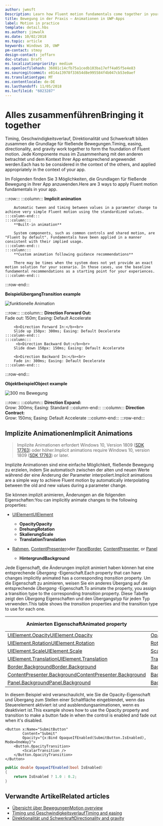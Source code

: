 ```yaml
---
author: jwmsft
Description: Learn how Fluent motion fundamentals come together in your app.
title: Bewegung in der Praxis – Animationen in UWP-Apps
label: Motion in practice
template: detail.hbs
ms.author: jimwalk
ms.date: 10/02/2018
ms.topic: article
keywords: Windows 10, UWP
pm-contact: stmoy
design-contact: jeffarn
doc-status: Draft
ms.localizationpriority: medium
ms.openlocfilehash: 36081c14cfb75a1cedb103ba17eff4a05f5e4e83
ms.sourcegitcommit: e814a13978f33654d8e995584f4b047cb53e0aef
ms.translationtype: MT
ms.contentlocale: de-DE
ms.lasthandoff: 11/05/2018
ms.locfileid: "6023287"
---
```

# <a name="bringing-it-together"></a><span data-ttu-id="a4ec1-103">Alles zusammenführen</span><span class="sxs-lookup"><span data-stu-id="a4ec1-103">Bringing it together</span></span>

<span data-ttu-id="a4ec1-104">Timing, Geschwindigkeitsverlauf, Direktionalität und Schwerkraft bilden zusammen die Grundlage für fließende Bewegungen.</span><span class="sxs-lookup"><span data-stu-id="a4ec1-104">Timing, easing, directionality, and gravity work together to form the foundation of Fluent motion.</span></span> <span data-ttu-id="a4ec1-105">Jede Komponente muss im Zusammenhang mit den anderen betrachtet und dem Kontext Ihrer App entsprechend angewendet werden.</span><span class="sxs-lookup"><span data-stu-id="a4ec1-105">Each has to be considered in the context of the others, and applied appropriately in the context of your app.</span></span>

<span data-ttu-id="a4ec1-106">Im Folgenden finden Sie 3 Möglichkeiten, die Grundlagen für fließende Bewegung in Ihrer App anzuwenden.</span><span class="sxs-lookup"><span data-stu-id="a4ec1-106">Here are 3 ways to apply Fluent motion fundamentals in your app.</span></span>

:::row:::
    :::column:::
        **Implicit animation**

        Automatic tween and timing between values in a parameter change to achieve very simple Fluent motion using the standardized values.
    :::column-end:::
    :::column:::
        **Built-in animation**

        System components, such as common controls and shared motion, are "Fluent by default". Fundamentals have been applied in a manner consistent with their implied usage.
    :::column-end:::
    :::column:::
        **Custom animation following guidance recommendations**

        There may be times when the system does not yet provide an exact motion solution for your scenario. In those cases, use the baseline fundamental recommendations as a starting point for your experiences.
    :::column-end:::
:::row-end:::

**<span data-ttu-id="a4ec1-107">Beispielübergang</span><span class="sxs-lookup"><span data-stu-id="a4ec1-107">Transition example</span></span>**

![funktionelle Animation](images/pageRefresh.gif)

:::row:::
    :::column:::
        <b>Direction Forward Out:</b><br>
        Fade out: 150m; Easing: Default Accelerate

        <b>Direction Forward In:</b><br>
        Slide up 150px: 300ms; Easing: Default Decelerate
    :::column-end:::
    :::column:::
         <b>Direction Backward Out:</b><br>
        Slide down 150px: 150ms; Easing: Default Accelerate

        <b>Direction Backward In:</b><br>
        Fade in: 300ms; Easing: Default Decelerate
    :::column-end:::
:::row-end:::

**<span data-ttu-id="a4ec1-109">Objektbeispiel</span><span class="sxs-lookup"><span data-stu-id="a4ec1-109">Object example</span></span>**

 ![300 ms Bewegung](images/control.gif)

:::row:::
    :::column:::
        <b>Direction Expand:</b><br>
        Grow: 300ms; Easing: Standard
    :::column-end:::
    :::column:::
        <b>Direction Contract:</b><br>
        Grow: 150ms; Easing: Default Accelerate
    :::column-end:::
:::row-end:::

## <a name="implicit-animations"></a><span data-ttu-id="a4ec1-111">Implizite Animationen</span><span class="sxs-lookup"><span data-stu-id="a4ec1-111">Implicit Animations</span></span>

> <span data-ttu-id="a4ec1-112">Implizite Animationen erfordert Windows 10, Version 1809 ([SDK 17763](https://developer.microsoft.com/windows/downloads/windows-10-sdk)) oder höher.</span><span class="sxs-lookup"><span data-stu-id="a4ec1-112">Implicit animations require Windows 10, version 1809 ([SDK 17763](https://developer.microsoft.com/windows/downloads/windows-10-sdk)) or later.</span></span>


<span data-ttu-id="a4ec1-113">Implizite Animationen sind eine einfache Möglichkeit, fließende Bewegung zu erzielen, indem Sie automatisch zwischen der alten und neuen Werte während der eine Änderung der Parameter interpoliert.</span><span class="sxs-lookup"><span data-stu-id="a4ec1-113">Implicit animations are a simple way to achieve Fluent motion by automatically interpolating between the old and new values during a parameter change.</span></span>

<span data-ttu-id="a4ec1-114">Sie können implizit animieren, Änderungen an die folgenden Eigenschaften:</span><span class="sxs-lookup"><span data-stu-id="a4ec1-114">You can implicitly animate changes to the following properties:</span></span>

- [<span data-ttu-id="a4ec1-115">UIElement</span><span class="sxs-lookup"><span data-stu-id="a4ec1-115">UIElement</span></span>](/uwp/api/windows.ui.xaml.uielement)
  - **<span data-ttu-id="a4ec1-116">Opacity</span><span class="sxs-lookup"><span data-stu-id="a4ec1-116">Opacity</span></span>**
  - **<span data-ttu-id="a4ec1-117">Drehung</span><span class="sxs-lookup"><span data-stu-id="a4ec1-117">Rotation</span></span>**
  - **<span data-ttu-id="a4ec1-118">Skalierung</span><span class="sxs-lookup"><span data-stu-id="a4ec1-118">Scale</span></span>**
  - **<span data-ttu-id="a4ec1-119">Translation</span><span class="sxs-lookup"><span data-stu-id="a4ec1-119">Translation</span></span>**

- <span data-ttu-id="a4ec1-120">[Rahmen](/uwp/api/windows.ui.xaml.controls.border), [ContentPresenter](/uwp/api/windows.ui.xaml.controls.contentpresenter)oder [Panel](/uwp/api/windows.ui.xaml.controls.panel)</span><span class="sxs-lookup"><span data-stu-id="a4ec1-120">[Border](/uwp/api/windows.ui.xaml.controls.border), [ContentPresenter](/uwp/api/windows.ui.xaml.controls.contentpresenter), or [Panel](/uwp/api/windows.ui.xaml.controls.panel)</span></span>
  - **<span data-ttu-id="a4ec1-121">Hintergrund</span><span class="sxs-lookup"><span data-stu-id="a4ec1-121">Background</span></span>**

<span data-ttu-id="a4ec1-122">Jede Eigenschaft, die Änderungen implizit animiert haben können hat eine entsprechende _Übergang_ -Eigenschaft.</span><span class="sxs-lookup"><span data-stu-id="a4ec1-122">Each property that can have changes implicitly animated has a corresponding _transition_ property.</span></span> <span data-ttu-id="a4ec1-123">Um die Eigenschaft zu animieren, weisen Sie ein anderes Übergang auf die entsprechende _Übergang_ -Eigenschaft.</span><span class="sxs-lookup"><span data-stu-id="a4ec1-123">To animate the property, you assign a transition type to the corresponding _transition_ property.</span></span> <span data-ttu-id="a4ec1-124">Diese Tabelle zeigt den _Übergang_ Eigenschaften und den Übergangstyp für jeden Typ verwenden.</span><span class="sxs-lookup"><span data-stu-id="a4ec1-124">This table shows the _transition_ properties and the transition type to use for each one.</span></span>

| <span data-ttu-id="a4ec1-125">Animierten Eigenschaft</span><span class="sxs-lookup"><span data-stu-id="a4ec1-125">Animated property</span></span> | <span data-ttu-id="a4ec1-126">Übergang-Eigenschaft</span><span class="sxs-lookup"><span data-stu-id="a4ec1-126">Transition property</span></span> | <span data-ttu-id="a4ec1-127">Implizite Übergangstyp</span><span class="sxs-lookup"><span data-stu-id="a4ec1-127">Implicit transition type</span></span> |
| -- | -- | -- |
| [<span data-ttu-id="a4ec1-128">UIElement.Opacity</span><span class="sxs-lookup"><span data-stu-id="a4ec1-128">UIElement.Opacity</span></span>](/uwp/api/windows.ui.xaml.uielement.opacity) | [<span data-ttu-id="a4ec1-129">OpacityTransition</span><span class="sxs-lookup"><span data-stu-id="a4ec1-129">OpacityTransition</span></span>](/uwp/api/windows.ui.xaml.uielement.opacitytransition) | [<span data-ttu-id="a4ec1-130">ScalarTransition</span><span class="sxs-lookup"><span data-stu-id="a4ec1-130">ScalarTransition</span></span>](/uwp/api/windows.ui.xaml.scalartransition) |
| [<span data-ttu-id="a4ec1-131">UIElement.Rotation</span><span class="sxs-lookup"><span data-stu-id="a4ec1-131">UIElement.Rotation</span></span>](/uwp/api/windows.ui.xaml.uielement.rotation) | [<span data-ttu-id="a4ec1-132">RotationTransition</span><span class="sxs-lookup"><span data-stu-id="a4ec1-132">RotationTransition</span></span>](/uwp/api/windows.ui.xaml.uielement.rotationtransition) | [<span data-ttu-id="a4ec1-133">ScalarTransition</span><span class="sxs-lookup"><span data-stu-id="a4ec1-133">ScalarTransition</span></span>](/uwp/api/windows.ui.xaml.scalartransition) |
| [<span data-ttu-id="a4ec1-134">UIElement.Scale</span><span class="sxs-lookup"><span data-stu-id="a4ec1-134">UIElement.Scale</span></span>](/uwp/api/windows.ui.xaml.uielement.scale) | [<span data-ttu-id="a4ec1-135">ScaleTransition</span><span class="sxs-lookup"><span data-stu-id="a4ec1-135">ScaleTransition</span></span>](/uwp/api/windows.ui.xaml.uielement.scaletransition) | [<span data-ttu-id="a4ec1-136">Vector3Transition</span><span class="sxs-lookup"><span data-stu-id="a4ec1-136">Vector3Transition</span></span>](/uwp/api/windows.ui.xaml.uielement.vector3transition) |
| [<span data-ttu-id="a4ec1-137">UIElement.Translation</span><span class="sxs-lookup"><span data-stu-id="a4ec1-137">UIElement.Translation</span></span>](/uwp/api/windows.ui.xaml.uielement.scale) | [<span data-ttu-id="a4ec1-138">TranslationTransition</span><span class="sxs-lookup"><span data-stu-id="a4ec1-138">TranslationTransition</span></span>](/uwp/api/windows.ui.xaml.uielement.translationtransition) | [<span data-ttu-id="a4ec1-139">Vector3Transition</span><span class="sxs-lookup"><span data-stu-id="a4ec1-139">Vector3Transition</span></span>](/uwp/api/windows.ui.xaml.uielement.vector3transition) |
| [<span data-ttu-id="a4ec1-140">Border.Background</span><span class="sxs-lookup"><span data-stu-id="a4ec1-140">Border.Background</span></span>](/uwp/api/windows.ui.xaml.controls.border.background) | [<span data-ttu-id="a4ec1-141">BackgroundTransition</span><span class="sxs-lookup"><span data-stu-id="a4ec1-141">BackgroundTransition</span></span>](/uwp/api/windows.ui.xaml.controls.border.backgroundtransition) | [<span data-ttu-id="a4ec1-142">BrushTransition</span><span class="sxs-lookup"><span data-stu-id="a4ec1-142">BrushTransition</span></span>](//uwp/api/windows.ui.xaml.uielement.brushtransition) |
| [<span data-ttu-id="a4ec1-143">ContentPresenter.Background</span><span class="sxs-lookup"><span data-stu-id="a4ec1-143">ContentPresenter.Background</span></span>](/uwp/api/windows.ui.xaml.controls.contentpresenter.background) | [<span data-ttu-id="a4ec1-144">BackgroundTransition</span><span class="sxs-lookup"><span data-stu-id="a4ec1-144">BackgroundTransition</span></span>](/uwp/api/windows.ui.xaml.controls.contentpresenter.backgroundtransition) | [<span data-ttu-id="a4ec1-145">BrushTransition</span><span class="sxs-lookup"><span data-stu-id="a4ec1-145">BrushTransition</span></span>](//uwp/api/windows.ui.xaml.uielement.brushtransition) |
| [<span data-ttu-id="a4ec1-146">Panel.Background</span><span class="sxs-lookup"><span data-stu-id="a4ec1-146">Panel.Background</span></span>](/uwp/api/windows.ui.xaml.controls.panel.background) | [<span data-ttu-id="a4ec1-147">BackgroundTransition</span><span class="sxs-lookup"><span data-stu-id="a4ec1-147">BackgroundTransition</span></span>](/uwp/api/windows.ui.xaml.controls.panel.backgroundtransition)  | [<span data-ttu-id="a4ec1-148">BrushTransition</span><span class="sxs-lookup"><span data-stu-id="a4ec1-148">BrushTransition</span></span>](//uwp/api/windows.ui.xaml.uielement.brushtransition) |

<span data-ttu-id="a4ec1-149">In diesem Beispiel wird veranschaulicht, wie Sie die Opacity-Eigenschaft und Übergang zum Stellen einer Schaltfläche eingeblendet, wenn das Steuerelement aktiviert ist und ausblendungsanimationen, wenn es deaktiviert ist.</span><span class="sxs-lookup"><span data-stu-id="a4ec1-149">This example shows how to use the Opacity property and transition to make a button fade in when the control is enabled and fade out when it's disabled.</span></span>

```xaml
<Button x:Name="SubmitButton"
        Content="Submit"
        Opacity="{x:Bind OpaqueIfEnabled(SubmitButton.IsEnabled), Mode=OneWay}">
    <Button.OpacityTransition>
        <ScalarTransition />
    </Button.OpacityTransition>
</Button>
```

```csharp
public double OpaqueIfEnabled(bool IsEnabled)
{
    return IsEnabled ? 1.0 : 0.2;
}
```

## <a name="related-articles"></a><span data-ttu-id="a4ec1-150">Verwandte Artikel</span><span class="sxs-lookup"><span data-stu-id="a4ec1-150">Related articles</span></span>

- [<span data-ttu-id="a4ec1-151">Übersicht über Bewegungen</span><span class="sxs-lookup"><span data-stu-id="a4ec1-151">Motion overview</span></span>](index.md)
- [<span data-ttu-id="a4ec1-152">Timing und Geschwindigkeitsverlauf</span><span class="sxs-lookup"><span data-stu-id="a4ec1-152">Timing and easing</span></span>](timing-and-easing.md)
- [<span data-ttu-id="a4ec1-153">Direktionalität und Schwerkraft</span><span class="sxs-lookup"><span data-stu-id="a4ec1-153">Directionality and gravity</span></span>](directionality-and-gravity.md)